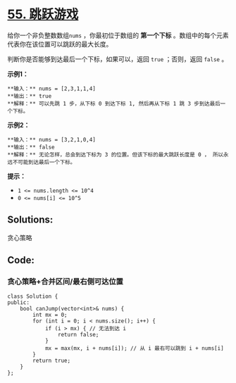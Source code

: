 # [55. 跳跃游戏](https://leetcode.cn/problems/jump-game/description/?envType=study-plan-v2&envId=top-100-liked)

给你一个非负整数数组`nums` ，你最初位于数组的 **第一个下标**  。数组中的每个元素代表你在该位置可以跳跃的最大长度。

判断你是否能够到达最后一个下标，如果可以，返回 `true` ；否则，返回 `false` 。

**示例1：** 

```
**输入：** nums = [2,3,1,1,4]
**输出：** true
**解释：** 可以先跳 1 步，从下标 0 到达下标 1, 然后再从下标 1 跳 3 步到达最后一个下标。
```

**示例2：** 

```
**输入：** nums = [3,2,1,0,4]
**输出：** false
**解释：** 无论怎样，总会到达下标为 3 的位置。但该下标的最大跳跃长度是 0 ， 所以永远不可能到达最后一个下标。
```

**提示：** 

- `1 <= nums.length <= 10^4`
- `0 <= nums[i] <= 10^5`

## Solutions:

贪心策略

## Code:

### 贪心策略+合并区间/最右侧可达位置

```
class Solution {
public:
    bool canJump(vector<int>& nums) {
        int mx = 0;
        for (int i = 0; i < nums.size(); i++) {
            if (i > mx) { // 无法到达 i
                return false;
            }
            mx = max(mx, i + nums[i]); // 从 i 最右可以跳到 i + nums[i]
        }
        return true;
    }
};
```

### 

